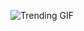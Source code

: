 
<!-- GIF_SECTION -->
![Trending GIF](https://media1.giphy.com/media/v1.Y2lkPThiYjIxNzcyYnY3eDdkYnNnN2NybW9ncHRqOG9vdzZ5NDVncnlpaGo2emY3dGptaSZlcD12MV9naWZzX3NlYXJjaCZjdD1n/EZr27ZbJwmjE9PGyLN/giphy.gif)
<!-- END_GIF_SECTION -->
